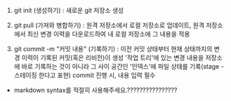 1. git init (생성하기) : 새로운 git 저장소 생성

2. git pull (가져와 병합하기) : 원격 저장소에서 로컬 저장소로 업데이트, 원격 저장소에서 최신 변경 이력을 다운로드하여 내 로컬 저장소에 그 내용을 적용

3. git commit -m "커밋 내용" (기록하기)
   : 이전 커밋 상태부터 현재 상태까지의 변경 이력이 기록된 커밋(혹은 리비전)이 생성
   '작업 트리'에 있는 변경 내용을 저장소에 바로 기록하는 것이 아니라 그 사이 공간인 '인덱스'에 파일 상태를 기록(stage - 스테이징 한다고 표현)
   commit 진행 시, 내용 입력 필수

- markdown syntax를 적절히 사용해주세요.????????????????
